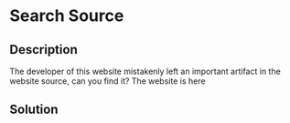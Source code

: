 # Search Source

## Description
The developer of this website mistakenly left an important artifact in the website source, can you find it?
The website is here

## Solution
